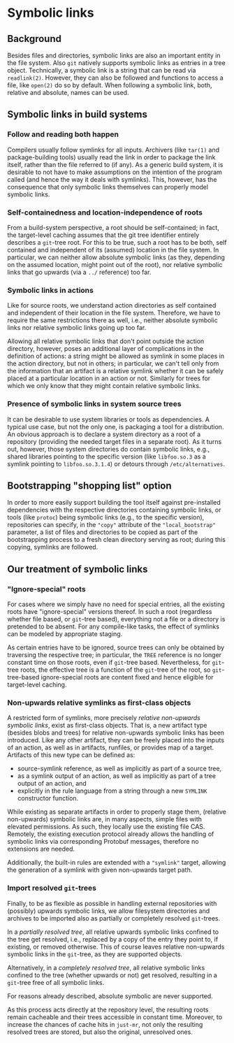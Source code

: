 Symbolic links
==============

Background
----------

Besides files and directories, symbolic links are also an important
entity in the file system. Also `git` natively supports symbolic links
as entries in a tree object. Technically, a symbolic link is a string
that can be read via `readlink(2)`. However, they can also be followed
and functions to access a file, like `open(2)` do so by default. When
following a symbolic link, both, relative and absolute, names can be
used.

Symbolic links in build systems
-------------------------------

### Follow and reading both happen

Compilers usually follow symlinks for all inputs. Archivers (like
`tar(1)` and package-building tools) usually read the link in order to
package the link itself, rather than the file referred to (if any). As a
generic build system, it is desirable to not have to make assumptions on
the intention of the program called (and hence the way it deals with
symlinks). This, however, has the consequence that only symbolic links
themselves can properly model symbolic links.

### Self-containedness and location-independence of roots

From a build-system perspective, a root should be self-contained; in
fact, the target-level caching assumes that the git tree identifier
entirely describes a `git`-tree root. For this to be true, such a root
has to be both, self contained and independent of its (assumed) location
in the file system. In particular, we can neither allow absolute
symbolic links (as they, depending on the assumed location, might point
out of the root), nor relative symbolic links that go upwards (via a
`../` reference) too far.

### Symbolic links in actions

Like for source roots, we understand action directories as self
contained and independent of their location in the file system.
Therefore, we have to require the same restrictions there as well, i.e.,
neither absolute symbolic links nor relative symbolic links going up too
far.

Allowing all relative symbolic links that don't point outside the
action directory, however, poses an additional layer of complications in
the definition of actions: a string might be allowed as symlink in some
places in the action directory, but not in others; in particular, we
can't tell only from the information that an artifact is a relative
symlink whether it can be safely placed at a particular location in an
action or not. Similarly for trees for which we only know that they
might contain relative symbolic links.

### Presence of symbolic links in system source trees

It can be desirable to use system libraries or tools as dependencies. A
typical use case, but not the only one, is packaging a tool for a
distribution. An obvious approach is to declare a system directory as a
root of a repository (providing the needed target files in a separate
root). As it turns out, however, those system directories do contain
symbolic links, e.g., shared libraries pointing to the specific version
(like `libfoo.so.3` as a symlink pointing to `libfoo.so.3.1.4`) or
detours through `/etc/alternatives`.

Bootstrapping "shopping list" option
---------------------------------------------------------

In order to more easily support building the tool itself against
pre-installed dependencies with the respective directories containing
symbolic links, or tools (like `protoc`) being symbolic links (e.g., to
the specific version), repositories can specify, in the `"copy"`
attribute of the `"local_bootstrap"` parameter, a list of files and
directories to be copied as part of the bootstrapping process to a fresh
clean directory serving as root; during this copying, symlinks are
followed.

Our treatment of symbolic links
------------------------------------

### "Ignore-special" roots

For cases where we simply have no need for special entries, all the existing
roots have "ignore-special" versions thereof. In such a root
(regardless whether file based, or `git`-tree based), everything
not a file or a directory is pretended to be absent. For any
compile-like tasks, the effect of symlinks can be modeled by appropriate
staging.

As certain entries have to be ignored, source trees can only be obtained
by traversing the respective tree; in particular, the `TREE` reference
is no longer constant time on those roots, even if `git`-tree based.
Nevertheless, for `git`-tree roots, the effective tree is a function of
the `git`-tree of the root, so `git`-tree-based ignore-special roots are
content fixed and hence eligible for target-level caching.

### Non-upwards relative symlinks as first-class objects

A restricted form of symlinks, more precisely *relative*
*non-upwards symbolic links*, exist as first-class objects.
That is, a new artifact type (besides blobs and trees) for relative
non-upwards symbolic links has been introduced. Like any other artifact,
they can be freely placed into the inputs of an action, as well as in artifacts,
runfiles, or provides map of a target. Artifacts of this new type can be
defined as:

 - source-symlink reference, as well as implicitly as part of a source
   tree,
 - as a symlink output of an action, as well as implicitly as part of a
   tree output of an action, and
 - explicitly in the rule language from a string through a new
   `SYMLINK` constructor function.

While existing as separate artifacts in order to properly stage them, (relative
non-upwards) symbolic links are, in many aspects, simple files with elevated
permissions. As such, they locally use the existing file CAS. Remotely, the
existing execution protocol already allows the handling of symbolic links via
corresponding Protobuf messages, therefore no extensions are needed.

Additionally, the built-in rules are extended with a `"symlink"` target,
allowing the generation of a symlink with given non-upwards target path.

### Import resolved `git`-trees

Finally, to be as flexible as possible in handling external repositories with
(possibly) upwards symbolic links, we allow filesystem directories and archives
to be imported also as partially or completely resolved `git`-trees.

In a *partially resolved tree*, all relative upwards symbolic links confined to
the tree get resolved, i.e., replaced by a copy of the entry they point to, if
existing, or removed otherwise. This of course leaves relative non-upwards
symbolic links in the `git`-tree, as they are supported objects.

Alternatively, in a *completely resolved tree*, all relative symbolic links
confined to the tree (whether upwards or not) get resolved, resulting in a
`git`-tree free of all symbolic links.

For reasons already described, absolute symbolic are never supported.

As this process acts directly at the repository level, the resulting roots
remain cacheable and their trees accessible in constant time. Moreover, to
increase the chances of cache hits in `just-mr`, not only the resulting
resolved trees are stored, but also the original, unresolved ones.
